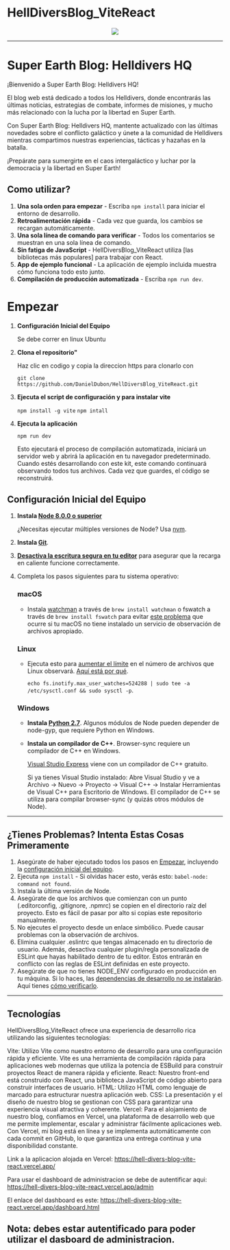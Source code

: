 # HellDiversBlog_ViteReact

<p align="center">
  <img src="https://assetsio.gnwcdn.com/helldivers-2-review-header.png?width=1200&height=1200&fit=bounds&quality=70&format=jpg&auto=webp"/>
</p>

---


# Super Earth Blog: Helldivers HQ

¡Bienvenido a Super Earth Blog: Helldivers HQ!

El blog web está dedicado a todos los Helldivers, donde encontrarás las últimas noticias, estrategias de combate, informes de misiones, y mucho más relacionado con la lucha por la libertad en Super Earth.

Con Super Earth Blog: Helldivers HQ, mantente actualizado con las últimas novedades sobre el conflicto galáctico y únete a la comunidad de Helldivers mientras compartimos nuestras experiencias, tácticas y hazañas en la batalla.

¡Prepárate para sumergirte en el caos intergaláctico y luchar por la democracia y la libertad en Super Earth!

## Como utilizar?

1. **Una sola orden para empezar** - Escriba `npm install` para iniciar el entorno de desarrollo.
2. **Retroalimentación rápida** - Cada vez que guarda, los cambios se recargan automáticamente.
3. **Una sola línea de comando para verificar** - Todos los comentarios se muestran en una sola línea de comando.
4. **Sin fatiga de JavaScript** - HellDiversBlog_ViteReact utiliza [las bibliotecas más populares] para trabajar con React.
5. **App de ejemplo funcional** - La aplicación de ejemplo incluida muestra cómo funciona todo esto junto.
6. **Compilación de producción automatizada** - Escriba `npm run dev`.



# Empezar

1. **Configuración Inicial del Equipo**

    Se debe correr en linux Ubuntu

2. **Clona el repositorio"**

    Haz clic en codigo y copia la direccion https para clonarlo con

     `git clone https://github.com/DanielDubon/HellDiversBlog_ViteReact.git`


3. **Ejecuta el script de configuración y para instalar vite**

    `npm install -g vite`
    `npm intall`


4. **Ejecuta la aplicación**

    `npm run dev`

    Esto ejecutará el proceso de compilación automatizada, iniciará un servidor web y abrirá la aplicación en tu navegador predeterminado. Cuando estés desarrollando con este kit, este comando continuará observando todos tus archivos. Cada vez que guardes, el código se reconstruirá.



## Configuración Inicial del Equipo

1. **Instala [Node 8.0.0 o superior](https://nodejs.org)**

    ¿Necesitas ejecutar múltiples versiones de Node? Usa [nvm](https://github.com/creationix/nvm).

2. **Instala [Git](https://git-scm.com/downloads)**.

3. **[Desactiva la escritura segura en tu editor](https://webpack.js.org/guides/development/#adjusting-your-text-editor)** para asegurar que la recarga en caliente funcione correctamente.

4. Completa los pasos siguientes para tu sistema operativo:

    ### macOS

    * Instala [watchman](https://facebook.github.io/watchman/) a través de `brew install watchman` o fswatch a través de `brew install fswatch` para evitar [este problema](https://github.com/facebook/create-react-app/issues/871) que ocurre si tu macOS no tiene instalado un servicio de observación de archivos apropiado.

    ### Linux

    * Ejecuta esto para [aumentar el límite](http://stackoverflow.com/questions/16748737/grunt-watch-error-waiting-fatal-error-watch-enospc) en el número de archivos que Linux observará. [Aquí está por qué](https://github.com/coryhouse/react-slingshot/issues/6).

        `echo fs.inotify.max_user_watches=524288 | sudo tee -a /etc/sysctl.conf && sudo sysctl -p`.

    ### Windows
    
    * **Instala [Python 2.7](https://www.python.org/downloads/)**. Algunos módulos de Node pueden depender de node-gyp, que requiere Python en Windows.
    * **Instala un compilador de C++**. Browser-sync requiere un compilador de C++ en Windows.
    
      [Visual Studio Express](https://www.visualstudio.com/en-US/products/visual-studio-express-vs) viene con un compilador de C++ gratuito.
      
      Si ya tienes Visual Studio instalado:
      Abre Visual Studio y ve a Archivo -> Nuevo -> Proyecto -> Visual C++ -> Instalar Herramientas de Visual C++ para Escritorio de Windows.
      El compilador de C++ se utiliza para compilar browser-sync (y quizás otros módulos de Node).

---

## ¿Tienes Problemas? Intenta Estas Cosas Primeramente

1. Asegúrate de haber ejecutado todos los pasos en [Empezar](#empezar), incluyendo la [configuración inicial del equipo](#configuración-inicial-del-equipo).
2. Ejecuta `npm install` - Si olvidas hacer esto, verás esto: `babel-node: command not found`.
3. Instala la última versión de Node.
4. Asegúrate de que los archivos que comienzan con un punto (.editorconfig, .gitignore, .npmrc) se copien en el directorio raíz del proyecto. Esto es fácil de pasar por alto si copias este repositorio manualmente.
5. No ejecutes el proyecto desde un enlace simbólico. Puede causar problemas con la observación de archivos.
6. Elimina cualquier .eslintrc que tengas almacenado en tu directorio de usuario. Además, desactiva cualquier plugin/regla personalizada de ESLint que hayas habilitado dentro de tu editor. Estos entrarán en conflicto con las reglas de ESLint definidas en este proyecto.
7. Asegúrate de que no tienes NODE_ENV configurado en producción en tu máquina. Si lo haces, las [dependencias de desarrollo no se instalarán](https://github.com/coryhouse/react-slingshot/issues/400#issuecomment-290497767). Aquí tienes [cómo verificarlo](http://stackoverflow.com/a/27939821/26180).

---

## Tecnologías

HellDiversBlog_ViteReact ofrece una experiencia de desarrollo rica utilizando las siguientes tecnologías:

Vite: Utilizo Vite como nuestro entorno de desarrollo para una configuración rápida y eficiente. Vite es una herramienta de compilación rápida para aplicaciones web modernas que utiliza la potencia de ESBuild para construir proyectos React de manera rápida y eficiente.
React: Nuestro front-end está construido con React, una biblioteca JavaScript de código abierto para construir interfaces de usuario.
HTML: Utilizo HTML como lenguaje de marcado para estructurar nuestra aplicación web.
CSS: La presentación y el diseño de nuestro blog se gestionan con CSS para garantizar una experiencia visual atractiva y coherente.
Vercel: Para el alojamiento de nuestro blog, confiamos en Vercel, una plataforma de desarrollo web que me permite implementar, escalar y administrar fácilmente aplicaciones web. Con Vercel, mi blog está en línea y se implementa automáticamente con cada commit en GitHub, lo que garantiza una entrega continua y una disponibilidad constante.

Link a la aplicacion alojada en Vercel: https://hell-divers-blog-vite-react.vercel.app/

Para usar el dashboard de administracion se debe de autentificar aqui: https://hell-divers-blog-vite-react.vercel.app/admin

El enlace del dashboard es este: https://hell-divers-blog-vite-react.vercel.app/dashboard.html

Nota: debes estar autentificado para poder utilizar el dasboard de administracion.
---

